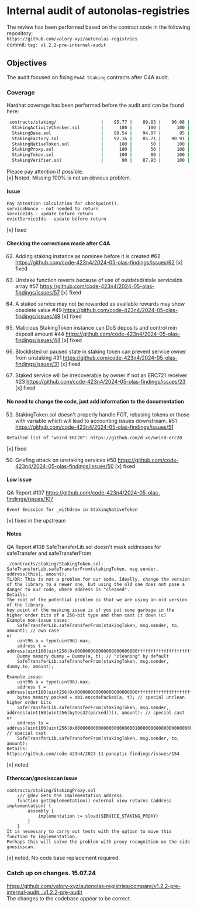# Internal audit of autonolas-registries
The review has been performed based on the contract code in the following repository:<br>
`https://github.com/valory-xyz/autonolas-registries` <br>
commit: `tag: v1.2.2-pre-internal-audit` <br> 

## Objectives
The audit focused on fixing `PoAA Staking` contracts after C4A audit.

### Coverage
Hardhat coverage has been performed before the audit and can be found here:
```sh
 contracts/staking/                 |    95.77 |    89.83 |    96.08 |    95.09 |                |
  StakingActivityChecker.sol        |      100 |      100 |      100 |      100 |                |
  StakingBase.sol                   |    98.54 |    94.07 |       95 |    97.71 |... 886,893,904 |
  StakingFactory.sol                |    92.16 |    85.71 |    90.91 |    88.61 |... 291,295,297 |
  StakingNativeToken.sol            |      100 |       50 |      100 |       90 |             35 |
  StakingProxy.sol                  |      100 |       50 |      100 |       80 |             30 |
  StakingToken.sol                  |      100 |       80 |      100 |    95.83 |             95 |
  StakingVerifier.sol               |       90 |    87.93 |      100 |    93.75 |... 257,271,274 |
```
Please pay attention if possible. <br>
[x] Noted. Missing 100% is not an obvious problem.


#### Issue
```
Pay attention calculation for checkpoint().
serviceNonce - not needed to return
serviceIds - update before return
evictServiceIds - update before return
```
[x] fixed

#### Checking the corrections made after C4A
62. Adding staking instance as nominee before it is created #62
https://github.com/code-423n4/2024-05-olas-findings/issues/62
[x] fixed

57. Unstake function reverts because of use of outdated/stale serviceIds array #57
https://github.com/code-423n4/2024-05-olas-findings/issues/57
[x] fixed

49. A staked service may not be rewarded as available rewards may show obsolete value #49
https://github.com/code-423n4/2024-05-olas-findings/issues/49
[x] fixed

44. Malicious StakingToken instance can DoS deposits and control min deposit amount #44
https://github.com/code-423n4/2024-05-olas-findings/issues/44
[x] fixed

31. Blocklisted or paused state in staking token can prevent service owner from unstaking #31
https://github.com/code-423n4/2024-05-olas-findings/issues/31
[x] fixed

23. Staked service will be irrecoverable by owner if not an ERC721 receiver #23
https://github.com/code-423n4/2024-05-olas-findings/issues/23
[x] fixed

#### No need to change the code, just add information to the documentation
51. StakingToken.sol doesn't properly handle FOT, rebasing tokens or those with variable which will lead to accounting issues downstream. #51
https://github.com/code-423n4/2024-05-olas-findings/issues/51
```
Detailed list of "weird ERC20": https://github.com/d-xo/weird-erc20
```
[x] fixed

50. Griefing attack on unstaking services #50
https://github.com/code-423n4/2024-05-olas-findings/issues/50
[x] fixed

#### Low issue
QA Report #107
https://github.com/code-423n4/2024-05-olas-findings/issues/107
```
Event Emission for _withdraw in StakingNativeToken
```
[x] fixed in the upstream

#### Notes
QA Report #108
SafeTransferLib.sol doesn't mask addresses for safeTransfer and safeTransferFrom
```
./contracts/staking/StakingToken.sol:        SafeTransferLib.safeTransferFrom(stakingToken, msg.sender, address(this), amount);
TL/DR: This is not a problem for our code. Ideally, change the version of the library to a newer one, but using the old one does not pose a danger to our code, where address is "cleaned".
Details:
The root of the potential problem is that we are using an old version of the library.
key point of the masking issue is if you put some garbage in the higher order bits of a 256-bit type and then cast it down (с)
Example non-issue cases:
    SafeTransferLib.safeTransferFrom(stakingToken, msg.sender, to, amount); // own case
or
    uint96 a = type(uint96).max;
    address t = address(uint160(uint256(0x000000000000000000000000ffffffffffffffffffffffffffffffffffffffff)));
    Dummy memory dummy = Dummy(a, t); // "cleaning" by default
    SafeTransferLib.safeTransferFrom(stakingToken, msg.sender, dummy.to, amount);

Example issue:
    uint96 a = type(uint96).max;
    address t = address(uint160(uint256(0x000000000000000000000000ffffffffffffffffffffffffffffffffffffffff)));
    bytes memory packed = abi.encodePacked(a, t); // special unclean higher order bits
    SafeTransferLib.safeTransferFrom(stakingToken, msg.sender, address(uint160(uint256(bytes32(packed)))), amount); // special cast
or
    address to = address(uint160(uint256(0x0000000000000000000000010000000000000000000000000000000000000000))); // special cast
    SafeTransferLib.safeTransferFrom(stakingToken, msg.sender, to, amount);
Details:
https://github.com/code-423n4/2023-11-panoptic-findings/issues/154
```
[x] noted

#### Etherscan/gnosisscan issue
```
contracts/staking/StakingProxy.sol
    /// @dev Gets the implementation address.
    function getImplementation() external view returns (address implementation) {
        assembly {
            implementation := sload(SERVICE_STAKING_PROXY)
        }
    }
It is necessary to carry out tests with the option to move this function to implementation.
Perhaps this will solve the problem with proxy recognition on the side gnosisscan.
```
[x] noted. No code base replacement required.

### Catch up on changes. 15.07.24
https://github.com/valory-xyz/autonolas-registries/compare/v1.2.2-pre-internal-audit...v1.2.2-pre-audit <br>
The changes to the codebase appear to be correct.
